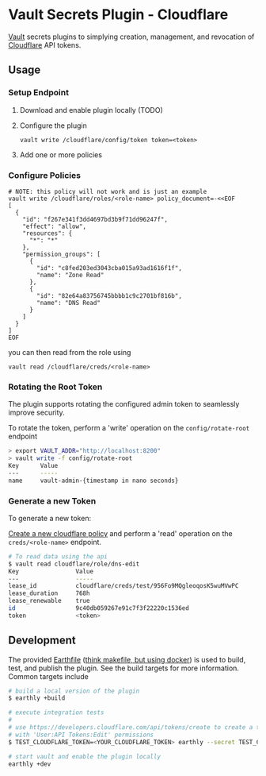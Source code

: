 # Vault Secrets Plugin - Cloudflare

[Vault][vault] secrets plugins to simplying creation, management, and
revocation of [Cloudflare][cloudflare] API tokens.

## Usage

### Setup Endpoint

1. Download and enable plugin locally (TODO)

2. Configure the plugin

   ```
   vault write /cloudflare/config/token token=<token>
   ```

3. Add one or more policies

### Configure Policies

```
# NOTE: this policy will not work and is just an example
vault write /cloudflare/roles/<role-name> policy_document=-<<EOF
[
  {
    "id": "f267e341f3dd4697bd3b9f71dd96247f",
    "effect": "allow",
    "resources": {
      "*": "*"
    },
    "permission_groups": [
      {
        "id": "c8fed203ed3043cba015a93ad1616f1f",
        "name": "Zone Read"
      },
      {
        "id": "82e64a83756745bbbb1c9c2701bf816b",
        "name": "DNS Read"
      }
    ]
  }
]
EOF
```

you can then read from the role using

```
vault read /cloudflare/creds/<role-name>
```

### Rotating the Root Token

The plugin supports rotating the configured admin token to seamlessly improve
security.

To rotate the token, perform a 'write' operation on the
`config/rotate-root` endpoint

```bash
> export VAULT_ADDR="http://localhost:8200"
> vault write -f config/rotate-root
Key      Value
---      -----
name     vault-admin-{timestamp in nano seconds}
```

### Generate a new Token

To generate a new token:

[Create a new cloudflare policy](#configure-policies) and perform a 'read' operation on the `creds/<role-name>` endpoint.

```bash
# To read data using the api
$ vault read cloudflare/role/dns-edit
Key                Value
---                -----
lease_id           cloudflare/creds/test/956Fo9MQgleoqosK5wuMVwPC
lease_duration     768h
lease_renewable    true
id                 9c40db059267e91c7f3f22220c1536ed
token              <token>
```

## Development

The provided [Earthfile] ([think makefile, but using
docker](https://earthly.dev)) is used to build, test, and publish the plugin.
See the build targets for more information. Common targets include

```bash
# build a local version of the plugin
$ earthly +build

# execute integration tests
#
# use https://developers.cloudflare.com/api/tokens/create to create a token
# with 'User:API Tokens:Edit' permissions
$ TEST_CLOUDFLARE_TOKEN=<YOUR_CLOUDFLARE_TOKEN> earthly --secret TEST_CLOUDFLARE_TOKEN +test

# start vault and enable the plugin locally
earthly +dev
```

[vault]: https://www.vaultproject.io/
[cloudflare]: https://www.cloudflare.com/
[earthfile]: ./Earthfile
